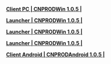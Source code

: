 **[Client PC | CNPRODWin 1.0.5 |  ](http://bhrpg-prod.oss-accelerate.aliyuncs.com/client/cn/20230413215209_VC9JD8S2WrcciZFu/StarRail_1.0.5.zip)**

**[Launcher | CNPRODWin 1.0.5 |  ](http://bhrpg-prod.oss-accelerate.aliyuncs.com/client/cn/20230413215042_aplSx1uQpkRmXBCk/StarRail_setup_ad_bdpz_20230422200015.exe)**

**[Launcher | CNPRODWin 1.0.5 |  ](http://bhrpg-prod.oss-accelerate.aliyuncs.com/client/cn/20230413215042_aplSx1uQpkRmXBCk/StarRail_setup_mys_20230422200015.exe)**

**[Launcher | CNPRODWin 1.0.5 |  ](http://bhrpg-prod.oss-accelerate.aliyuncs.com/client/cn/20230413215042_aplSx1uQpkRmXBCk/StarRail_setup_gw_20230422200015.exe)**

**[Client Android | CNPRODAndroid 1.0.5 |  ](http://bhrpg-prod.oss-accelerate.aliyuncs.com/client/cn/20230413215209_VC9JD8S2WrcciZFu/StarRail_1.0.5_gw.apk)**
